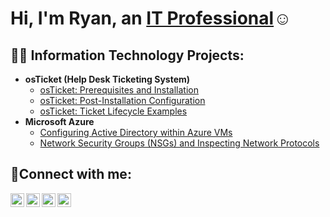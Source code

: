 ### <h1>Hi, I'm Ryan, an <a href="https://linkedin.com/in/Ryan-Ventura37">IT Professional</a>☺</h1>


<h2>👨‍💻 Information Technology Projects:</h2>

- <b>osTicket (Help Desk Ticketing System)</b>
  - [osTicket: Prerequisites and Installation](https://github.com/Ryanv3710/osticket-prereqs)
  - [osTicket: Post-Installation Configuration](https://github.com/Ryanv3710/post-install-config)
  - [osTicket: Ticket Lifecycle Examples](https://github.com/Ryanv3710/ticket-lifecycle)
- <b>Microsoft Azure</b>
  - [Configuring Active Directory within Azure VMs](https://github.com/Ryanv3710/configure-ad)
  - [Network Security Groups (NSGs) and Inspecting Network Protocols](https://github.com/Ryanv3710/azure-network-protocols)

<h2>🤳Connect with me:</h2>

[<img align="left" alt="Ryan | Twitter" width="22px" src="https://cdn.jsdelivr.net/npm/simple-icons@v3/icons/twitter.svg" />][twitter]
[<img align="left" alt="Ryan | LinkedIn" width="22px" src="https://cdn.jsdelivr.net/npm/simple-icons@v3/icons/linkedin.svg" />][linkedin]
[<img align="left" alt="Ryan | Instagram" width="22px" src="https://cdn.jsdelivr.net/npm/simple-icons@v3/icons/instagram.svg" />][instagram]
[<img align="left" alt="Ryan | YouTube" width="22px" src="https://cdn.jsdelivr.net/npm/simple-icons@v3/icons/youtube.svg" />][youtube]

[twitter]: hhttps://twitter.com/Legendary_Ace12
[instagram]: https://www.instagram.com/legendary_ace12/
[linkedin]: https://www.linkedin.com/in/ryan-ventura37/
[youtube]: https://www.youtube.com/@thecomeup37
